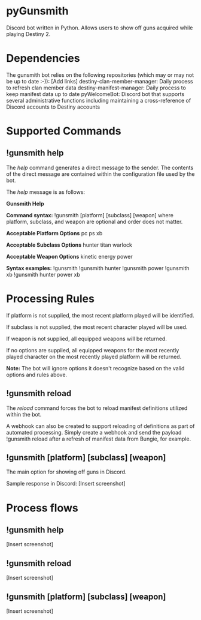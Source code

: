 # pyGunsmith
Discord bot written in Python. Allows users to show off guns acquired while playing Destiny 2.

# Dependencies
The gunsmith bot relies on the following repositories (which may or may not be up to date :-)):
[Add links]
destiny-clan-member-manager: Daily process to refresh clan member data
destiny-manifest-manager: Daily process to keep manifest data up to date
pyWelcomeBot: Discord bot that supports several administrative functions including maintaining a cross-reference of Discord accounts to Destiny accounts


# Supported Commands

## !gunsmith help
The *help* command generates a direct message to the sender. The contents of the direct message are contained within the configuration file used by the bot.

The *help* message is as follows:

**Gunsmith Help**

**Command syntax:**
!gunsmith [platform] [subclass] [weapon]
where platform, subclass, and weapon are optional and order does not matter.

**Acceptable Platform Options**
pc
ps
xb

**Acceptable Subclass Options**
hunter
titan
warlock

**Acceptable Weapon Options**
kinetic
energy
power

**Syntax examples:**
!gunsmith
!gunsmith hunter
!gunsmith power
!gunsmith xb
!gunsmith hunter power xb

# Processing Rules

If platform is not supplied, the most recent platform played will be identified.

If subclass is not supplied, the most recent character played will be used.

If weapon is not supplied, all equipped weapons will be returned.

If no options are supplied, all equipped weapons for the most recently played character on the most recently played platform will be returned.

**Note:** The bot will ignore options it doesn't recognize based on the valid options and rules above.

## !gunsmith reload
The *reload* command forces the bot to reload manifest definitions utilized within the bot.

A webhook can also be created to support reloading of definitions as part of automated processing. Simply create a webhook and send the payload !gunsmith reload after a refresh of manifest data from Bungie, for example.

## !gunsmith [platform] [subclass] [weapon]
The main option for showing off guns in Discord.

Sample response in Discord:
[Insert screenshot]

# Process flows

## !gunsmith help
[Insert screenshot]

## !gunsmith reload
[Insert screenshot]

## !gunsmith [platform] [subclass] [weapon]
[Insert screenshot]
